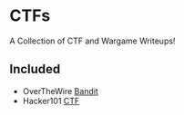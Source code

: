 # CTFs

A Collection of CTF and Wargame Writeups!

## Included
* OverTheWire [Bandit](https://github.com/poodle/CTFs/tree/master/Bandit%20OverTheWire)
* Hacker101 [CTF](https://github.com/poodle/CTFs/tree/master/Bandit%20OverTheWire)
